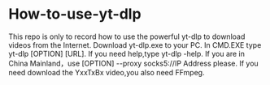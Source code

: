 # How-to-use-yt-dlp
This repo is only to record how to use the powerful yt-dlp to download videos from the Internet.
Download yt-dlp.exe to your PC.
In CMD.EXE type yt-dlp [OPTION] [URL].
If you need help,type yt-dlp -help.
If you are in China Mainland，use [OPTION] --proxy socks5://IP Address please.
If you need download the YxxTxBx video,you also need FFmpeg. 
